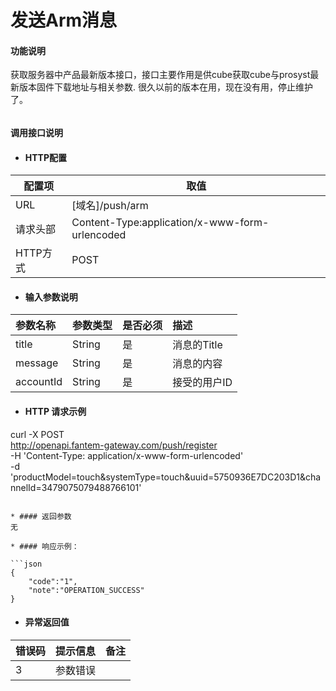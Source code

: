 # 发送Arm消息

#### 功能说明
获取服务器中产品最新版本接口，接口主要作用是供cube获取cube与prosyst最新版本固件下载地址与相关参数.
很久以前的版本在用，现在没有用，停止维护了。

######

#### 调用接口说明

* #### HTTP配置

| 配置项 | 取值 |
| --- | --- |
| URL | \[域名\]/push/arm|
| 请求头部 | Content-Type:application/x-www-form-urlencoded |
| HTTP方式 | POST|

* #### 输入参数说明

| 参数名称 | 参数类型 | 是否必须 | 描述 |
| :--- | :--- | :--- | :--- |
|title|String|是  | 消息的Title |
|message|String|是  | 消息的内容     |
|accountId|String|是  | 接受的用户ID |


* #### HTTP 请求示例
curl -X POST \
  http://openapi.fantem-gateway.com/push/register \
  -H 'Content-Type: application/x-www-form-urlencoded' \
  -d 'productModel=touch&systemType=touch&uuid=5750936E7DC203D1&channelId=3479075079488766101'
```

* #### 返回参数
无

* #### 响应示例：

```json
{
    "code":"1",
    "note":"OPERATION_SUCCESS"
}
```

* #### 异常返回值

| 错误码 | 提示信息 | 备注 |
| :--- | :--- | :--- |
|  3| 参数错误 | |



